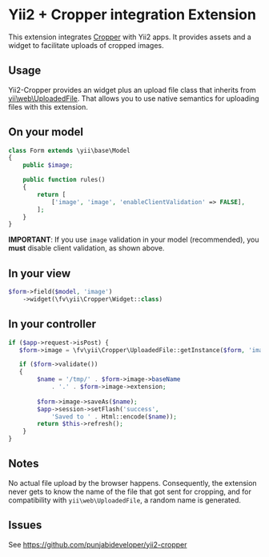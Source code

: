 Yii2 + Cropper integration Extension
====================================

This extension integrates [Cropper] with Yii2 apps. It provides assets
and a widget to facilitate uploads of cropped images.


Usage
-----

Yii2-Cropper provides an widget plus an upload file class that
inherits from
[yii\web\UploadedFile](https://www.yiiframework.com/doc/api/2.0/yii-web-uploadedfile). That
allows you to use native semantics for uploading files with this
extension.


## On your model

```php
class Form extends \yii\base\Model
{
    public $image;

    public function rules()
    {
        return [
            ['image', 'image', 'enableClientValidation' => FALSE],
        ];
    }
}
```

**IMPORTANT**: If you use `image` validation in your model
(recommended), you **must** disable client validation, as shown above.


## In your view

```php
$form->field($model, 'image')
    ->widget(\fv\yii\Cropper\Widget::class)
```


## In your controller

```php
if ($app->request->isPost) {
   $form->image = \fv\yii\Cropper\UploadedFile::getInstance($form, 'image');

   if ($form->validate())
   {
        $name = '/tmp/' . $form->image->baseName
            . '.' . $form->image->extension;
            
        $form->image->saveAs($name);
        $app->session->setFlash('success',
            'Saved to ' . Html::encode($name));
        return $this->refresh();
    }
}
```


Notes
-----

No actual file upload by the browser happens. Consequently, the
extension never gets to know the name of the file that got sent for
cropping, and for compatibility with `yii\web\UploadedFile`, a random
name is generated.


Issues
------

See https://github.com/punjabideveloper/yii2-cropper


[Cropper]: https://github.com/fengyuanchen/cropperjs

